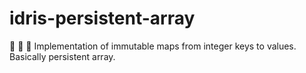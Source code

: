 # idris-persistent-array
:crystal_ball: :volcano: :milky_way: Implementation of immutable maps from integer keys to values. Basically persistent array.
